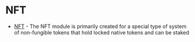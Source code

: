 <!--
order: 0
-->

# NFT

* [NFT](spec/README.md) - The NFT module is primarily created for a special type of system of
  non-fungible tokens that hold locked native tokens and can be staked
